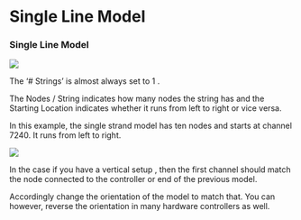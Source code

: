 # Single Line Model

### **Single Line Model**

![](https://lh6.googleusercontent.com/kym3iaNjed3UV4yOijCVtqpvkg9tl_k3Ftf1yzlt52CCToswk4rKsWvhPQJrOG3qfigqhgbYc0hC7eM2unehOeRQxcRazPetJ_Wl5lrgp602XTVySIsE0EvLGF1xMsq7t7SJdJu6)

The  ‘\# Strings’ is almost always set to 1 .

The Nodes / String indicates how many nodes the string has and the Starting Location indicates whether it runs from left to right or vice versa.

In this example, the single strand model has ten nodes and starts at channel 7240. It runs from left to right.

![](https://lh6.googleusercontent.com/Aj7qvQrh9K3N9z2fUuYKqtgcEk5y_VFvJg0o3ZTX_EsKyzukkJUFXsQALN_ewpeI8YlMJ5sxhFvL1QF5B0wlqT8a00tlZFBR7ML7nIsKZ-6sDX8YJ8sRVX8u92IBVriE8HHujvBh)

In the case if you have a vertical setup , then the first channel should match the node connected to the controller or end of the previous model.

Accordingly change the orientation of the model to match that. You can however, reverse the orientation in many hardware controllers as well.

